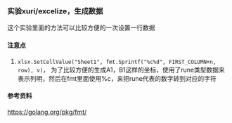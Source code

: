 ### 实验xuri/excelize，生成数据
这个实验里面的方法可以比较方便的一次设置一行数据

#### 注意点
1. `xlsx.SetCellValue("Sheet1", fmt.Sprintf("%c%d", FIRST_COLUMN+n, row), v)`，
为了比较方便的生成A1，B1这样的坐标，使用了rune类型数据来表示列明，然后在fmt里面使用%c，来把rune代表的数字转到对应的字符

#### 参考资料
https://golang.org/pkg/fmt/

